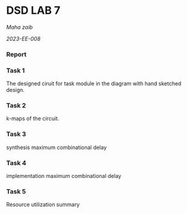 # DSD LAB 7

*Maha zaib*

*2023-EE-008*

### Report
### Task 1
The designed ciruit for task module in the diagram with hand sketched design.
### Task 2
k-maps of the circuit.
### Task 3
synthesis maximum combinational delay
### Task 4
implementation maximum combinational delay
### Task 5
Resource utilization summary
